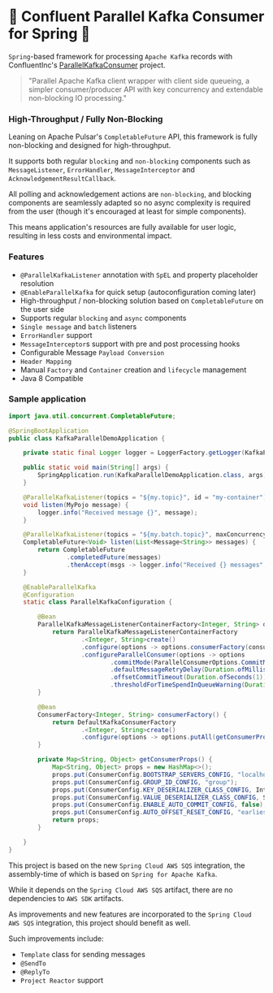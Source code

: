 # 🌿 Confluent Parallel Kafka Consumer for Spring 🌿

`Spring`-based framework for processing `Apache Kafka` records with ConfluentInc's [ParallelKafkaConsumer](https://github.com/confluentinc/parallel-consumer) project.

> "Parallel Apache Kafka client wrapper with client side queueing, a simpler consumer/producer API with key concurrency and extendable non-blocking IO processing."

### High-Throughput / Fully Non-Blocking

Leaning on Apache Pulsar's `CompletableFuture` API, this framework is fully non-blocking and designed for high-throughput.

It supports both regular `blocking` and `non-blocking` components such as `MessageListener`, `ErrorHandler`, `MessageInterceptor` and `AcknowledgementResultCallback`.

All polling and acknowledgement actions are `non-blocking`, and blocking components are seamlessly adapted so no async complexity is required from the user (though it's encouraged at least for simple components).

This means application's resources are fully available for user logic, resulting in less costs and environmental impact.

### Features
* `@ParallelKafkaListener` annotation with `SpEL` and property placeholder resolution
* `@EnableParallelKafka` for quick setup (autoconfiguration coming later)
* High-throughput / non-blocking solution based on `CompletableFuture` on the user side
* Supports regular `blocking` and `async` components
* `Single message` and `batch` listeners
* `ErrorHandler` support
* `MessageInterceptor`s support with pre and post processing hooks
* Configurable Message `Payload Conversion`
* `Header Mapping`
* Manual `Factory` and `Container` creation and `lifecycle` management
* Java 8 Compatible

### Sample application

```java
import java.util.concurrent.CompletableFuture;

@SpringBootApplication
public class KafkaParallelDemoApplication {

    private static final Logger logger = LoggerFactory.getLogger(KafkaParallelDemoApplication.class);

    public static void main(String[] args) {
        SpringApplication.run(KafkaParallelDemoApplication.class, args);
    }

    @ParallelKafkaListener(topics = "${my.topic}", id = "my-container")
    void listen(MyPojo message) {
        logger.info("Received message {}", message);
    }

    @ParallelKafkaListener(topics = "${my.batch.topic}", maxConcurrency = "100", batchSize = "100", id = "my-batch-container")
    CompletableFuture<Void> listen(List<Message<String>> messages) {
        return CompletableFuture
                .completedFuture(messages)
                .thenAccept(msgs -> logger.info("Received {} messages", msgs.size()));
    }

    @EnableParallelKafka
    @Configuration
    static class ParallelKafkaConfiguration {

        @Bean
        ParallelKafkaMessageListenerContainerFactory<Integer, String> defaultParallelKafkaContainerFactory(ConsumerFactory<Integer, String> consumerFactory) {
            return ParallelKafkaMessageListenerContainerFactory
                    .<Integer, String>create()
                    .configure(options -> options.consumerFactory(consumerFactory))
                    .configureParallelConsumer(options -> options
                            .commitMode(ParallelConsumerOptions.CommitMode.PERIODIC_CONSUMER_ASYNCHRONOUS)
                            .defaultMessageRetryDelay(Duration.ofMillis(500))
                            .offsetCommitTimeout(Duration.ofSeconds(1))
                            .thresholdForTimeSpendInQueueWarning(Duration.ofSeconds(1)));
        }

        @Bean
        ConsumerFactory<Integer, String> consumerFactory() {
            return DefaultKafkaConsumerFactory
                    .<Integer, String>create()
                    .configure(options -> options.putAll(getConsumerProps()));
        }

        private Map<String, Object> getConsumerProps() {
            Map<String, Object> props = new HashMap<>();
            props.put(ConsumerConfig.BOOTSTRAP_SERVERS_CONFIG, "localhost:9092");
            props.put(ConsumerConfig.GROUP_ID_CONFIG, "group");
            props.put(ConsumerConfig.KEY_DESERIALIZER_CLASS_CONFIG, IntegerDeserializer.class);
            props.put(ConsumerConfig.VALUE_DESERIALIZER_CLASS_CONFIG, StringDeserializer.class);
            props.put(ConsumerConfig.ENABLE_AUTO_COMMIT_CONFIG, false); // ParallelKafkaConsumer requirement
            props.put(ConsumerConfig.AUTO_OFFSET_RESET_CONFIG, "earliest");
            return props;
        }

    }
}
```

This project is based on the new `Spring Cloud AWS SQS` integration, the assembly-time of which is based on `Spring for Apache Kafka`.

While it depends on the `Spring Cloud AWS SQS` artifact, there are no dependencies to `AWS SDK` artifacts.

As improvements and new features are incorporated to the `Spring Cloud AWS SQS` integration, this project should benefit as well.

Such improvements include:
* `Template` class for sending messages
* `@SendTo`
* `@ReplyTo`
* `Project Reactor` support